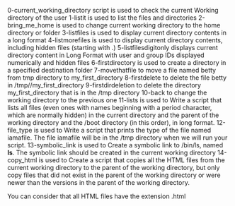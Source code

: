 0-current_working_directory script is used to check the current Working directory of the user
1-listit is used to list the files and directories 
2-bring_me_home is used to change current working directory to the home directory or folder
3-listfiles is used to display current directory contents in a long format
4-listmorefiles is used to display current directory contents, including hidden files (starting with .)
5-listfilesdigitonly displays current directory content in Long Format with user and group IDs displayed numerically and hidden files
6-firstdirectory is used to create a directory in a specified destination folder
7-movethatfile to move a file named betty from tmp directory to my_first_directory
8-firstdelete to delete the file betty in /tmp//my_first_directory
9-firstdirdeletion to delete the directory my_first_directory that is in the /tmp directory
10-back to change the working directory to the previous one
11-lists is used to Write a script that lists all files (even ones with names beginning with a period character, which are normally hidden) in the current directory and the parent of the working directory and the /boot directory (in this order), in long format.
12-file_type is used to Write a script that prints the type of the file named iamafile. The file iamafile will be in the /tmp directory when we will run your script.
13-symbolic_link is used to Create a symbolic link to /bin/ls, named __ls__. The symbolic link should be created in the current working directory
14-copy_html is used to Create a script that copies all the HTML files from the current working directory to the parent of the working directory, but only copy files that did not exist in the parent of the working directory or were newer than the versions in the parent of the working directory.

You can consider that all HTML files have the extension .html
